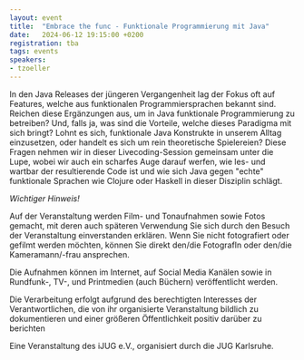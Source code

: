 ```yaml
---
layout: event
title:  "Embrace the func - Funktionale Programmierung mit Java"
date:   2024-06-12 19:15:00 +0200
registration: tba
tags: events
speakers:
- tzoeller
---
```


In den Java Releases der jüngeren Vergangenheit lag der Fokus oft auf Features, welche aus funktionalen Programmiersprachen bekannt sind. Reichen diese Ergänzungen aus, um in Java funktionale Programmierung zu betreiben? Und, falls ja, was sind die Vorteile, welche dieses Paradigma mit sich bringt? Lohnt es sich, funktionale Java Konstrukte in unserem Alltag einzusetzen, oder handelt es sich um rein theoretische Spielereien? Diese Fragen nehmen wir in dieser Livecoding-Session gemeinsam unter die Lupe, wobei wir auch ein scharfes Auge darauf werfen, wie les- und wartbar der resultierende Code ist und wie sich Java gegen "echte" funktionale Sprachen wie Clojure oder Haskell in dieser Disziplin schlägt.


*Wichtiger Hinweis!*

Auf der Veranstaltung werden Film- und Tonaufnahmen sowie Fotos gemacht, mit deren auch späteren Verwendung Sie sich durch den Besuch der Veranstaltung einverstanden erklären. Wenn Sie nicht fotografiert oder gefilmt werden möchten, können Sie direkt den/die FotografIn oder den/die Kameramann/-frau ansprechen.

Die Aufnahmen können im Internet, auf Social Media Kanälen sowie in Rundfunk-, TV-, und Printmedien (auch Büchern) veröffentlicht werden.

Die Verarbeitung erfolgt aufgrund des berechtigten Interesses der Verantwortlichen, die von ihr organisierte Veranstaltung bildlich zu dokumentieren und einer größeren Öffentlichkeit positiv darüber zu berichten

Eine Veranstaltung des iJUG e.V., organisiert durch die JUG Karlsruhe.
